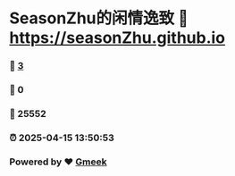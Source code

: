 # SeasonZhu的闲情逸致 :link: https://seasonZhu.github.io 
### :page_facing_up: [3](https://seasonZhu.github.io/tag.html) 
### :speech_balloon: 0 
### :hibiscus: 25552 
### :alarm_clock: 2025-04-15 13:50:53 
### Powered by :heart: [Gmeek](https://github.com/Meekdai/Gmeek)
